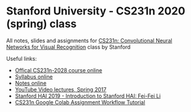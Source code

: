 # Stanford University - CS231n 2020 (spring) class

All notes, slides and assignments for [CS231n: Convolutional Neural Networks for Visual Recognition](http://vision.stanford.edu/teaching/cs231n/) class by Stanford

Useful links:
- [Offical CS231n-2028 course online](http://cs231n.stanford.edu/2018/)
- [Syllabus online](http://cs231n.stanford.edu/2018/syllabus.html)
- [Notes online](https://cs231n.github.io/)
- [YouTube Video lectures, Spring 2017](https://www.youtube.com/playlist?list=PLC1qU-LWwrF64f4QKQT-Vg5Wr4qEE1Zxk)
- [Stanford HAI 2019 - Introduction to Stanford HAI: Fei-Fei Li](https://www.youtube.com/watch?v=XnhfeNDc0eI)
- [CS231n Google Colab Assignment Workflow Tutorial](https://www.youtube.com/watch?v=IZUz4pRYlus&t=1s)

